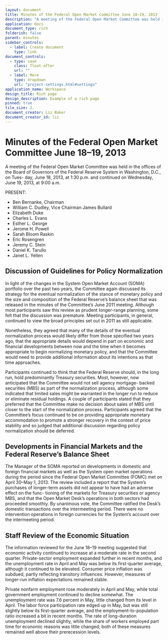 ```yaml
---
layout: document
title: Minutes of the Federal Open Market Committee June 18–19, 2013
description: "A meeting of the Federal Open Market Committee was held in the offices of the Board of Governors of the Federal Reserve System in Washington, D.C., on Tues- day, June 18, 2013, at 1:30 p.m. and continued on Wednesday, June 19, 2013, at 9:00 a.m."
application: docs
document_type: rich
folderish: false
parent: minutes
sidebar_controls:
  - label: Create document
    type: link
document_controls:
  - type: save
    class: float-after
    url: ""
  - label: More
    type: dropdown
    url: "project-settings.html#settings"
application_name: Workspace
design_title: Rich page
design_description: Example of a rich page
pinned: true
tile_size: 2.
document_creator: Liz Baker
document_creator_id: liz
---
```


# Minutes of the Federal Open Market Committee June 18–19, 2013
A meeting of the Federal Open Market Committee was held in the offices of the Board of Governors of the Federal Reserve System in Washington, D.C., on Tues- day, June 18, 2013, at 1:30 p.m. and continued on Wednesday, June 19, 2013, at 9:00 a.m.

PRESENT:
- Ben Bernanke, Chairman
- William C. Dudley, Vice Chairman James Bullard
- Elizabeth Duke
- Charles L. Evans
- Esther L. George
- Jerome H. Powell
- Sarah Bloom Raskin
- Eric Rosengren
- Jeremy C. Stein
- Daniel K. Tarullo
- Janet L. Yellen

## Discussion of Guidelines for Policy Normalization
In light of the changes in the System Open Market Account (SOMA) portfolio over the past two years, the Committee again discussed its strategy for the eventual normalization of the stance of monetary policy and the size and composition of the Federal Reserve’s balance sheet that was released in the minutes of the Committee’s June 2011 meeting. Although most participants saw this review as prudent longer-range planning, some felt that the discussion was premature. Meeting participants, in general, continued to view the broad principles set out in 2011 as still applicable.

Nonetheless, they agreed that many of the details of the eventual normalization process would likely differ from those specified two years ago, that the appropriate details would depend in part on economic and financial developments between now and the time when it becomes appropriate to begin normalizing monetary policy, and that the Committee would need to provide additional information about its intentions as that time approaches.

Participants continued to think that the Federal Reserve should, in the long run, hold predominantly Treasury securities. Most, however, now anticipated that the Committee would not sell agency mortgage- backed securities (MBS) as part of the normalization process, although some indicated that limited sales might be warranted in the longer run to reduce or eliminate residual holdings. A couple of participants stated that they preferred that the Committee make no decision about sales of MBS until closer to the start of the normalization process. Participants agreed that the Committee’s focus continued to be on providing appropriate monetary accommodation to promote a stronger recovery in the context of price stability and so judged that additional discussion regarding policy normalization should be deferred.

## Developments in Financial Markets and the Federal Reserve’s Balance Sheet
The Manager of the SOMA reported on developments in domestic and foreign financial markets as well as the System open market operations during the period since the Federal Open Market Committee (FOMC) met on April 30–May 1, 2013. The review included a report that the System’s purchases of longer-term assets did not appear to have had an adverse effect on the func- tioning of the markets for Treasury securities or agency MBS, and that the Open Market Desk’s operations in both sectors had proceeded smoothly. By unanimous vote, the Committee ratified the Desk’s domestic transactions over the intermeeting period. There were no intervention operations in foreign currencies for the System’s account over the intermeeting period.

## Staff Review of the Economic Situation
The information reviewed for the June 18–19 meeting suggested that economic activity continued to increase at a moderate rate in the second quarter. Private-sector employment expanded further in recent months, and the unemployment rate in April and May was below its first-quarter average, although it continued to be elevated. Consumer price inflation was subdued, partly reflecting transitory influences. However, measures of longer-run inflation expectations remained stable.

Private nonfarm employment rose moderately in April and May, while total government employment continued to decline somewhat. The unemployment rate was 7.6 percent in May, little changed from its level in April. The labor force participation rate edged up in May, but was still slightly below its first-quarter average, and the employment-to-population ratio increased a bit in recent months. The rate of long-duration unemployment declined slightly, while the share of workers employed part time for economic reasons was little changed; both of these measures remained well above their prerecession levels.
